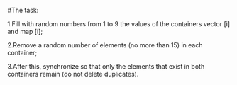 #The task:

1.Fill with random numbers from 1 to 9 the values of the containers vector [i] and map [i];

2.Remove a random number of elements (no more than 15) in each container;

3.After this, synchronize so that only the elements that exist in both containers remain (do not delete duplicates).